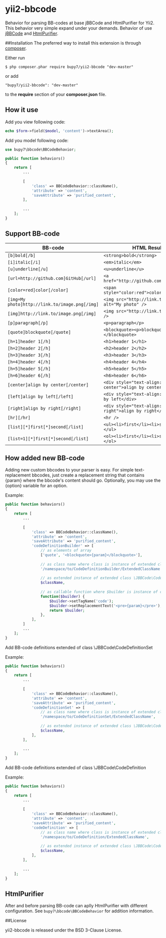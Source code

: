# yii2-bbcode

Behavior for parsing BB-codes at base jBBCode and HtmlPurifier for Yii2.
This behavior very simple expand under your demands.
Behavior of use [jBBCode](http://jbbcode.com) and [HtmlPurifier](http://htmlpurifier.org/).

##Installation
The preferred way to install this extension is through [composer](http://getcomposer.org/download/).

Either run
```
$ php composer.phar require bupy7/yii2-bbcode "dev-master"
```

or add
```
"bupy7/yii2-bbcode": "dev-master"
```

to the **require** section of your **composer.json** file.

## How it use

Add you view following code:

```php
echo $form->field($model, 'content')->textArea();
```

Add you model following code:

```php
use bupy7\bbcode\BBCodeBehavior;

public function behaviors()
{
    return [
        ...
        
        [
            'class' => BBCodeBehavior::className(),
            'attribute' => 'content',
            'saveAttribute' => 'purified_content',
        ],
        
        ...
    ];
}
```

## Support BB-code

| **BB-code** | **HTML Result**  |
|-------------|-----------|
| ```[b]bold[/b]``` | ```<strong>bold</strong>``` |
| ```[i]italic[/i]``` | ```<em>italic</em>``` |
| ```[u]underline[/u]``` | ```<u>underline</u>``` |
| ```[url=http://github.com]GitHub[/url]``` | ```<a href="http://github.com">GitHub</a>``` |
| ```[color=red]color[/color]``` | ```<span style="color:red">color</span>``` |
| ```[img=My photo]http://link.to/image.png[/img]``` | ```<img src="http://link.to/image.png" alt="My photo" />``` |
| ```[img]http://link.to/image.png[/img]``` | ```<img src="http://link.to/image.png" />``` |
| ```[p]paragraph[/p]``` | ```<p>paragraph</p>``` |
| ```[quote]blockquote[/quote]``` | ```<blockquote><p>blockquote</p></blockquote>``` |
| ```[h=1]header 1[/h]``` | ```<h1>header 1</h1>``` |
| ```[h=2]header 2[/h]``` | ```<h2>header 2</h2>``` |
| ```[h=3]header 3[/h]``` | ```<h3>header 3</h3>``` |
| ```[h=4]header 4[/h]``` | ```<h4>header 4</h4>``` |
| ```[h=5]header 5[/h]``` | ```<h5>header 5</h5>``` |
| ```[h=6]header 6[/h]``` | ```<h6>header 6</h6>``` |
| ```[center]align by center[/center]``` | ```<div style="text-align: center">align by center</div>``` |
| ```[left]align by left[/left]``` | ```<div style="text-align: left">align by left</div>``` |
| ```[right]align by right[/right]``` | ```<div style="text-align: right">align by right</div>``` |
| ```[hr][/hr]``` | ```<hr />``` |
| ```[list][*]first[*]second[/list]``` | ```<ul><li>first</li><li>second</li></ul>``` |
| ```[list=1][*]first[*]second[/list]``` | ```<ol><li>first</li><li>second</li></ol>``` |

## How added new BB-code

Adding new custom bbcodes to your parser is easy. For simple text-replacement bbcodes, just create a replacement string that contains {param} where the bbcode's content should go. Optionally, you may use the {option} variable for an option. 

Example:
```php
public function behaviors()
{
    return [
        ...
        
        [
            'class' => BBCodeBehavior::className(),
            'attribute' => 'content',
            'saveAttribute' => 'purified_content',
            'codeDefinitionBuilder' => [
                // as elements of array
                ['quote', '<blockquote>{param}</blockquote>'],
            
                // as class name where class is instance of extended class \JBBCode\CodeDefinitionBuilder
                '/namespace/to/CodeDefinitionBuilder/ExtendedClassName',
            
                // as extended instance of extended class \JBBCode\CodeDefinitionBuilder
                $className,
            
                // as callable function where $builder is instance of class \JBBCode\CodeDefinitionBuilder
                function($builder) {
                    $builder->setTagName('code');
                    $builder->setReplacementText('<pre>{param}</pre>');
                    return $builder;
                },
            ],
        ]
        ...
    ];
}        
```

Add BB-code definitions extended of class \JBBCode\CodeDefinitionSet

Example:
```php
public function behaviors()
{
    return [
        ...
        
        [
            'class' => BBCodeBehavior::className(),
            'attribute' => 'content',
            'saveAttribute' => 'purified_content',
            'codeDefinitionSet' => [
                // as class name where class is instance of extended class \JBBCode\CodeDefinitionSet
                '/namespace/to/CodeDefinitionSet/ExtendedClassName',
          
                // as extended instance of extended class \JBBCode\CodeDefinitionSet
                $className,
            ],
        ],
        
        ...
    ];
}
```

Add BB-code definitions extended of class \JBBCode\CodeDefinition

Example:
```php
public function behaviors()
{
    return [
        ...
        
        [
            'class' => BBCodeBehavior::className(),
            'attribute' => 'content',
            'saveAttribute' => 'purified_content',
            'codeDefinition' => [
                // as class name where class is instance of extended class \JBBCode\CodeDefinition
                '/namespace/to/CodeDefinition/ExtendedClassName',
    
                // as extended instance of extended class \JBBCode\CodeDefinition
                $className,
            ],
        ],
        
        ...
    ];
}
```

## HtmlPurifier

After and before parsing BB-code can aplly HtmlPurifier with different configuration. See ```bupy7\bbcode\BBCodeBehavior``` for addition information.

##License

yii2-bbcode is released under the BSD 3-Clause License.
